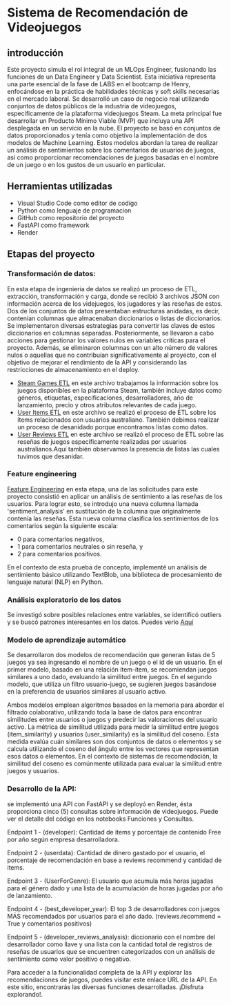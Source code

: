 # Sistema de Recomendación de Videojuegos

## introducción

Este proyecto simula el rol integral de un MLOps Engineer, fusionando las funciones de un Data Engineer y Data Scientist. Esta iniciativa representa una parte esencial de la fase de LABS en el bootcamp de Henry, enfocándose en la práctica de habilidades técnicas y soft skills necesarias en el mercado laboral. Se desarrolló un caso de negocio real utilizando conjuntos de datos públicos de la industria de videojuegos, específicamente de la plataforma videojuegos Steam. La meta principal fue desarrollar un Producto Mínimo Viable (MVP) que incluya una API desplegada en un servicio en la nube. El proyecto se basó en conjuntos de datos proporcionados y tenía como objetivo la implementación de dos modelos de Machine Learning. Estos modelos abordan la tarea de realizar un análisis de sentimientos sobre los comentarios de usuarios de juegos, así como proporcionar recomendaciones de juegos basadas en el nombre de un juego o en los gustos de un usuario en particular.

## Herramientas utilizadas
  * Visual Studio Code como editor de codigo
  * Python como lenguaje de programacion
  * GitHub como repositorio del proyecto
  * FastAPI como framework
  * Render
## Etapas del proyecto 
  ### Transformación de datos:
En esta etapa de ingenieria de datos se realizó un proceso de ETL, extracción, transformación y carga, donde se recibió 3 archivos JSON con información acerca de los videjuegos, los jugadores y las reseñas de estos. Dos de los conjuntos de datos presentaban estructuras anidadas, es decir, contenían columnas que almacenaban diccionarios o listas de diccionarios. Se implementaron diversas estrategias para convertir las claves de estos diccionarios en columnas separadas. Posteriormente, se llevaron a cabo acciones para gestionar los valores nulos en variables críticas para el proyecto. Además, se eliminaron columnas con un alto número de valores nulos o aquellas que no contribuían significativamente al proyecto, con el objetivo de mejorar el rendimiento de la API y considerando las restricciones de almacenamiento en el deploy.

 * [Steam Games ETL](https://github.com/CristVald/Game-recommendation-system-PI/blob/main/Jupyter%20Notebooks/1_steam_games_ETL.ipynb) en este archivo trabajamos la información sobre los juegos disponibles en la plataforma Steam, también incluye datos como géneros, etiquetas, especificaciones, desarrolladores, año de lanzamiento, precio y otros atributos relevantes de cada juego.
 * [User Items ETL](https://github.com/CristVald/Game-recommendation-system-PI/blob/main/Jupyter%20Notebooks/1_user_items_ETL.ipynb) en este archivo se realizó el proceso de ETL sobre los ítems relacionados con usuarios australiano. También debimos realizar un proceso de desanidado porque encontramos listas como datos. 
 * [User Reviews ETL](https://github.com/CristVald/Game-recommendation-system-PI/blob/main/Jupyter%20Notebooks/1_user_reviews_ETL.ipynb) en este archivo se realizó el proceso de ETL sobre las reseñas de juegos específicamente realizadas por usuarios australianos.Aquí también observamos la presencia de listas las cuales tuvimos que desanidar.

 ### Feature engineering

[Feature Engineering](https://github.com/CristVald/Game-recommendation-system-PI/blob/main/Jupyter%20Notebooks/Feature_Engineering.ipynb) en esta etapa, una de las solicitudes para este proyecto consistió en aplicar un análisis de sentimiento a las reseñas de los usuarios. Para lograr esto, se introdujo una nueva columna llamada 'sentiment_analysis' en sustitución de la columna que originalmente contenía las reseñas. Esta nueva columna clasifica los sentimientos de los comentarios según la siguiente escala:

* 0 para comentarios negativos,
* 1 para comentarios neutrales o sin reseña, y
* 2 para comentarios positivos.

En el contexto de esta prueba de concepto, implementé un análisis de sentimiento básico utilizando TextBlob, una biblioteca de procesamiento de lenguaje natural (NLP) en Python. 

### Análisis exploratorio de los datos

Se investigó sobre posibles relaciones entre variables, se identificó outliers y se buscó patrones interesantes en los datos. Puedes verlo [Aquí](https://github.com/CristVald/Game-recommendation-system-PI/blob/main/Jupyter%20Notebooks/EDA.ipynb)


### Modelo de aprendizaje automático

Se desarrollaron dos modelos de recomendación que generan listas de 5 juegos ya sea ingresando el nombre de un juego o el id de un usuario. En el primer modelo, basado en una relación ítem-ítem, se recomiendan juegos similares a uno dado, evaluando la similitud entre juegos. En el segundo modelo, que utiliza un filtro usuario-juego, se sugieren juegos basándose en la preferencia de usuarios similares al usuario activo.

Ambos modelos emplean algoritmos basados en la memoria para abordar el filtrado colaborativo, utilizando toda la base de datos para encontrar similitudes entre usuarios o juegos y predecir las valoraciones del usuario activo. La métrica de similitud utilizada para medir la similitud entre juegos (item_similarity) y usuarios (user_similarity) es la similitud del coseno. Esta medida evalúa cuán similares son dos conjuntos de datos o elementos y se calcula utilizando el coseno del ángulo entre los vectores que representan esos datos o elementos. En el contexto de sistemas de recomendación, la similitud del coseno es comúnmente utilizada para evaluar la similitud entre juegos y usuarios.


### Desarrollo de la API: 
se implementó una API con FastAPI y se deployó en Render, ésta proporciona cinco (5) consultas sobre información de videojuegos. Puede ver el detalle del código en los notebooks Funciones y Consultas.

Endpoint 1 - (developer): Cantidad de items y porcentaje de contenido Free por año según empresa desarrolladora. 

Endpoint 2 - (userdata): Cantidad de dinero gastado por el usuario, el porcentaje de recomendación en base a reviews recommend y cantidad de items.

Endpoint 3 - (UserForGenre): El usuario que acumula más horas jugadas para el género dado y una lista de la acumulación de horas jugadas por año de lanzamiento.

Endpoint 4 -  (best_developer_year):  El top 3 de desarrolladores con juegos MÁS recomendados por usuarios para el año dado. (reviews.recommend = True y comentarios positivos)

Endpoint 5 - (developer_reviews_analysis): diccionario con el nombre del desarrollador como llave y una lista con la cantidad total de registros de reseñas de usuarios que se encuentren categorizados con un análisis de sentimiento como valor positivo o negativo.

Para acceder a la funcionalidad completa de la API y explorar las recomendaciones de juegos, puedes visitar este enlace URL de la API. En este sitio, encontrarás las diversas funciones desarrolladas. ¡Disfruta explorando!.



